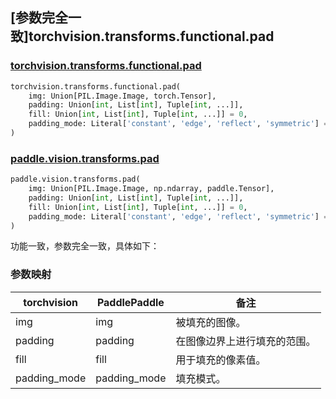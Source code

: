 ## [参数完全一致]torchvision.transforms.functional.pad

### [torchvision.transforms.functional.pad](https://pytorch.org/vision/main/generated/torchvision.transforms.functional.pad.html)

```python
torchvision.transforms.functional.pad(
    img: Union[PIL.Image.Image, torch.Tensor],
    padding: Union[int, List[int], Tuple[int, ...]],
    fill: Union[int, List[int], Tuple[int, ...]] = 0,
    padding_mode: Literal['constant', 'edge', 'reflect', 'symmetric'] = 'constant'
)
```

### [paddle.vision.transforms.pad](https://www.paddlepaddle.org.cn/documentation/docs/zh/api/paddle/vision/transforms/pad_cn.html)

```python
paddle.vision.transforms.pad(
    img: Union[PIL.Image.Image, np.ndarray, paddle.Tensor],
    padding: Union[int, List[int], Tuple[int, ...]],
    fill: Union[int, List[int], Tuple[int, ...]] = 0,
    padding_mode: Literal['constant', 'edge', 'reflect', 'symmetric'] = 'constant'
)
```

功能一致，参数完全一致，具体如下：

### 参数映射

| torchvision      | PaddlePaddle| 备注                                                         |
| ---------------- | ---------------------------------------------------- | ------------------------------------------------------------ |
| img              | img            | 被填充的图像。|
| padding          | padding        | 在图像边界上进行填充的范围。                 |
| fill             | fill           | 用于填充的像素值。         |
| padding_mode     | padding_mode   | 填充模式。|
